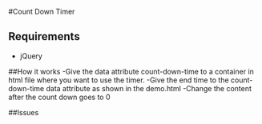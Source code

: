 #Count Down Timer

## Requirements
- jQuery

##How it works
-Give the data attribute count-down-time to a container in html file where you want to use the timer.
-Give the end time to the count-down-time data attribute as shown in the demo.html
-Change the content after the count down goes to 0

##Issues
